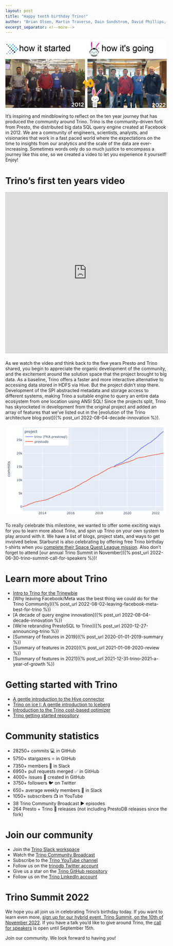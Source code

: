 ```yaml
---
layout: post
title: "Happy tenth birthday Trino!"
author: "Brian Olsen, Martin Traverso, Dain Sundstrom, David Phillips, Eric Hwang"
excerpt_separator: <!--more-->
---
```


![](/assets/blog/trino-tenth-birthday/how-it-started-going.png)

It’s inspiring and mindblowing to reflect on the ten year journey that has
produced the community around Trino. Trino is the community-driven fork from
Presto, the distributed big data SQL query engine created at Facebook in 2012. We
are a community of engineers, scientists, analysts, and visionaries that work in
a fast paced world where the expectations on the time to insights from our
analytics and the scale of the data are ever-increasing. Sometimes words only do
so much justice to encompass a journey like this one, so we created a video to
let you experience it yourself! Enjoy!

<!--more-->

# Trino’s first ten years video

<iframe src="https://www.youtube.com/embed/hPD95_-bZZw" width="800" height="500" frameborder="0" marginwidth="0" marginheight="0" scrolling="no" style="border:1px solid #CCC; border-width:1px; 
margin-bottom:5px; max-width: 100%;" allowfullscreen=""> 
</iframe>

As we watch the video and think back to the five years Presto and Trino shared,
you begin to appreciate the organic development of the community, and the
excitement around the solution space that the project brought to big data. As a
baseline, Trino offers a faster and more interactive alternative to accessing
data stored in HDFS via Hive. But the project didn’t stop there. Development of
the SPI abstracted metadata and storage access to different
systems, making Trino a suitable engine to query an entire data ecosystem from
one location using ANSI SQL! Since the projects split, Trino has skyrocketed in
development from the original project and added an array of features that
we’ve listed out in the [evolution of the Trino architecture blog post]({% post_url 2022-08-04-decade-innovation %}).

![](/assets/blog/trino-tenth-birthday/trajectory.png)

To really celebrate this milestone, we wanted to offer some exciting ways for
you to learn more about Trino, and spin up Trino on your own system to play
around with it. We have a list of blogs, project stats, and ways to get involved
below. Starburst is also celebrating by offering free Trino birthday t-shirts
when you 
[complete their Space Quest League mission](https://www.starburst.io/sweepstakes/?utm_campaign=space-quest).
Also don’t forget to attend 
[our annual Trino Summit in November]({% post_url 2022-06-30-trino-summit-call-for-speakers %})!

# Learn more about Trino

* [Intro to Trino for the Trinewbie](https://medium.com/p/a5a1088d3114)
* [Why leaving Facebook/Meta was the best thing we could do for the Trino Community]({% post_url 2022-08-02-leaving-facebook-meta-best-for-trino %})
* [A decade of query engine innovation]({% post_url 2022-08-04-decade-innovation %})
* [We’re rebranding PrestoSQL to Trino]({% post_url 2020-12-27-announcing-trino %})
* [Summary of features in 2019]({% post_url 2020-01-01-2019-summary %})
* [Summary of features in 2020]({% post_url 2021-01-08-2020-review %})
* [Summary of features in 2021]({% post_url 2021-12-31-trino-2021-a-year-of-growth %})

# Getting started with Trino

* [A gentle introduction to the Hive connector](https://trino.io/blog/2020/10/20/intro-to-hive-connector.html)
* [Trino on ice I: A gentle introduction to Iceberg](https://trino.io/blog/2021/05/03/a-gentle-introduction-to-iceberg.html)
* [Introduction to the Trino cost-based optimizer](https://trino.io/blog/2019/07/04/cbo-introduction.html)
* [Trino getting started repository](https://github.com/bitsondatadev/trino-getting-started)

# Community statistics

* 28250+ commits 💻 in GitHub
* 5750+ stargazers ⭐ in GitHub
* 7350+ members 👋 in Slack
* 6950+ pull requests merged ✅ in GitHub
* 4000+ issues 📝 created in GitHub
* 3750+ followers 🐦 on Twitter
* 650+ average weekly members 💬 in Slack
* 1050+ subscribers 📺 in YouTube
* 38 Trino Community Broadcast ▶️ episodes
* 264 Presto + Trino 🚀 releases (not including PrestoDB releases since the 
fork)

# Join our community

* Join the [Trino Slack workspace]({{site.base}}/slack.html)
* Watch the [Trino Community Broadcast]({{site.base}}/broadcast/)
* Subscribe to the [Trino YouTube channel](https://www.youtube.com/c/trinodb)
* Follow us on the [trinodb Twitter account](https://twitter.com/trinodb)
* Give us a star on the [Trino GitHub repository](https://github.com/trinodb/trino)
* Follow us on the [Trino LinkedIn account](https://www.linkedin.com/company/trino-software-foundation)

# Trino Summit 2022

We hope you all join us in celebrating Trino’s birthday today. If you want to 
learn even more, 
[sign up for our hybrid event, Trino Summit, on the 10th of November 2022](https://www.starburst.io/info/trinosummit/).
If you have a talk you’d like to give around Trino, the 
[call for speakers](https://www.starburst.io/info/trinosummit/#sponsors) is open
until September 15th.

Join our community. We look forward to having you!
